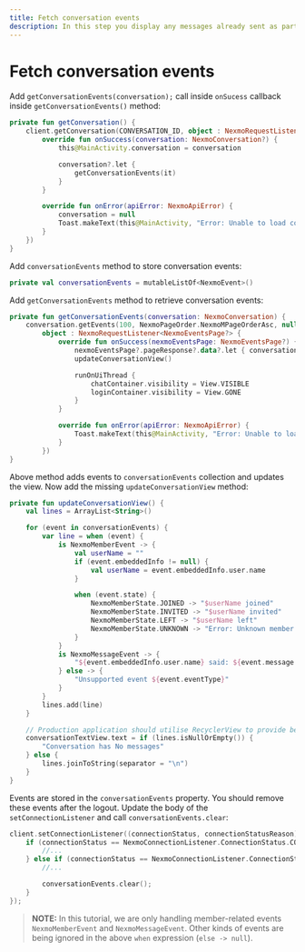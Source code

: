 ```yaml
---
title: Fetch conversation events
description: In this step you display any messages already sent as part of this Conversation
---
```


# Fetch conversation events

Add `getConversationEvents(conversation);` call inside `onSucess` callback inside `getConversationEvents()` method:

```kotlin
private fun getConversation() {
    client.getConversation(CONVERSATION_ID, object : NexmoRequestListener<NexmoConversation?> {
        override fun onSuccess(conversation: NexmoConversation?) {
            this@MainActivity.conversation = conversation

            conversation?.let {
                getConversationEvents(it)
            }
        }

        override fun onError(apiError: NexmoApiError) {
            conversation = null
            Toast.makeText(this@MainActivity, "Error: Unable to load conversation", Toast.LENGTH_SHORT)
        }
    })
}
```

Add `conversationEvents` method to store conversation events:

```kotlin
private val conversationEvents = mutableListOf<NexmoEvent>()
```

Add `getConversationEvents` method to retrieve conversation events:

```kotlin
private fun getConversationEvents(conversation: NexmoConversation) {
    conversation.getEvents(100, NexmoPageOrder.NexmoMPageOrderAsc, null,
        object : NexmoRequestListener<NexmoEventsPage?> {
            override fun onSuccess(nexmoEventsPage: NexmoEventsPage?) {
                nexmoEventsPage?.pageResponse?.data?.let { conversationEvents.addAll(it) }
                updateConversationView()

                runOnUiThread {
                    chatContainer.visibility = View.VISIBLE
                    loginContainer.visibility = View.GONE
                }
            }

            override fun onError(apiError: NexmoApiError) {
                Toast.makeText(this@MainActivity, "Error: Unable to load conversation events", Toast.LENGTH_SHORT)
            }
        })
}
```

Above method adds events to `conversationEvents` collection and updates the view. Now add the missing `updateConversationView` method:

```kotlin
private fun updateConversationView() {
    val lines = ArrayList<String>()

    for (event in conversationEvents) {
        var line = when (event) {
            is NexmoMemberEvent -> {
                val userName = ""
                if (event.embeddedInfo != null) {
                    val userName = event.embeddedInfo.user.name
                }

                when (event.state) {
                    NexmoMemberState.JOINED -> "$userName joined"
                    NexmoMemberState.INVITED -> "$userName invited"
                    NexmoMemberState.LEFT -> "$userName left"
                    NexmoMemberState.UNKNOWN -> "Error: Unknown member event state"
                }
            }
            is NexmoMessageEvent -> {
                "${event.embeddedInfo.user.name} said: ${event.message.text}"
            } else -> {
                "Unsupported event ${event.eventType}"
            }
        }
        lines.add(line)
    }

    // Production application should utilise RecyclerView to provide better UX
    conversationTextView.text = if (lines.isNullOrEmpty()) {
        "Conversation has No messages"
    } else {
        lines.joinToString(separator = "\n")
    }
}
```

Events are stored in the `conversationEvents` property. You should remove these events after the logout. Update the body of the `setConnectionListener` and call `conversationEvents.clear`:

```kotlin
client.setConnectionListener((connectionStatus, connectionStatusReason) -> {
    if (connectionStatus == NexmoConnectionListener.ConnectionStatus.CONNECTED) {
        //...
    } else if (connectionStatus == NexmoConnectionListener.ConnectionStatus.DISCONNECTED) {
        //...

        conversationEvents.clear();
    }
});
```

> **NOTE:** In this tutorial, we are only handling member-related events `NexmoMemberEvent` and `NexmoMessageEvent`. Other kinds of events are being ignored in the above `when` expression (`else -> null`).
